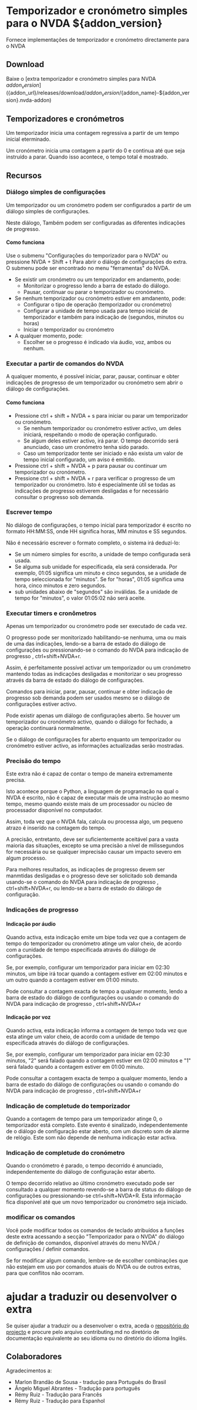 # Temporizador e cronómetro simples para o NVDA ${addon_version}

Fornece implementações de temporizador e cronómetro directamente para o NVDA

## Download

Baixe o [extra temporizador e cronómetro simples para NVDA ${addon_version}](${addon_url}/releases/download/${addon_version}/${addon_name}-${addon_version}.nvda-addon)

## Temporizadores e cronómetros

Um temporizador inicia uma contagem regressiva a partir de um tempo inicial eterminado.

Um cronómetro inicia uma contagem a partir do 0 e continua até que seja instruído a parar. Quando isso acontece, o tempo total é mostrado.

## Recursos

### Diálogo simples de configurações

Um temporizador ou um cronómetro podem ser configurados a partir de um diálogo simples de configurações.

Neste diálogo, Também podem ser configuradas as diferentes indicações de progresso.

#### Como funciona

Use o submenu  "Configurações do temporizador para o NVDA" ou pressione  NVDA + Shift + t Para abrir o diálogo de configurações do extra.
O submenu pode ser encontrado no menu "ferramentas" do NVDA.

* Se existir um cronómetro ou um temporizador em andamento, pode:
    * Monitorizar o progresso lendo a barra de estado do diálogo.
    * Pausar, continuar ou parar o temporizador ou cronómetro.
* Se nenhum temporizador ou cronómetro estiver em amdanento, pode:
    * Configurar o tipo de operação (temporizador ou cronómetro)
    * Configurar a unidade de tempo usada para tempo inicial de temporizador e também para indicação de (segundos, minutos ou horas)
    * Iniciar o temporizador ou cronómetro
* A qualquer momento, pode:
    * Escolher se o progresso é indicado via áudio, voz, ambos ou nenhum.

### Executar a partir de comandos do NVDA

A qualquer momento, é possível iniciar, parar, pausar, continuar e obter indicações de progresso     de um temporizador ou cronómetro sem abrir o diálogo de configurações.

#### Como funciona

* Pressione ctrl + shift + NVDA + s para iniciar ou parar um temporizador ou cronómetro.
    * Se nenhum temporizador ou cronómetro estiver activo, um deles iniciará, respeitando o modo de operação configurado.
    * Se algum deles estiver activo, irá parar. O tempo decorrido será anunciado, caso um cronómetro tenha sido parado.
    * Caso um temporizador tente ser iniciado e não exista um valor de tempo inicial configurado, um aviso é emitido.
* Pressione ctrl + shift + NVDA + p para pausar ou continuar um temporizador ou cronómetro.
* Pressione ctrl + shift + NVDA + r para verificar o progresso de um temporizador ou cronómetro. Isto é especialmente útil se todas as indicações de progresso estiverem desligadas e for necessário consultar o progresso sob demanda.

### Escrever tempo

No diálogo de configurações, o tempo inicial para temporizador é escrito no formato HH:MM:SS, onde HH significa horas, MM minutos e SS segundos.

Não é necessário escrever o formato completo, o sistema irá deduzí-lo:

* Se um número simples for escrito, a unidade de tempo configurada será usada.
* Se alguma sub unidade for especificada, ela será considerada. Por exemplo, 01:05 significa um minuto  e cinco segundos, se a unidade de tempo seleccionada for "minutos".
Se for "horas", 01:05 significa uma hora, cinco minutos e zero segundos.
* sub unidades abaixo de "segundos" são inválidas. Se a unidade de tempo for "minutos", o valor 01:05:02 não será aceite.

### Executar timers e cronômetros

Apenas um temporizador ou cronómetro pode ser executado de cada vez.

O progresso pode ser monitorizado habilitando-se nenhuma, uma ou mais de uma das indicações, lendo-se a barra de estado do diálogo de configurações ou pressionando-se o comando do NVDA para indicação de progresso , ctrl+shift+NVDA+r.

Assim, é perfeitamente possível activar um temporizador ou um cronómetro mantendo todas as indicações desligadas e monitorizar o seu progresso através da barra de estado do diálogo de configurações.

Comandos para iniciar, parar, pausar, continuar e obter indicação de progresso sob demanda podem ser usados mesmo se o diálogo de configurações estiver activo.

Pode existir apenas um diálogo de configurações aberto. Se houver um temporizador ou cronómetro activo, quando o diálogo for fechado, a operação continuará normalmente.

Se o diálogo de configurações for aberto enquanto um temporizador ou cronómetro estiver activo, as informações actualizadas serão mostradas.

### Precisão do tempo

Este extra não é capaz de contar o tempo de maneira extremamente precisa.

Isto acontece porque o Python, a linguagem de programação na qual o NVDA é escrito, não é capaz de executar mais de uma instrução ao mesmo tempo, mesmo quando existe mais de um processador ou núcleo de processador disponível no computador.

Assim, toda vez que o NVDA fala, calcula ou processa algo, um pequeno atrazo é inserido na contagem do tempo.

A precisão, entretanto, deve ser suficientemente aceitável para a vasta maioria das situações, excepto se uma precisão a nível de milissegundos for necessária ou se qualquer imprecisão causar um impacto severo em algum processo.

Para melhores resultados, as indicações de progresso devem ser manmtidas desligadas e o progresso deve ser solicitado sob demanda usando-se o comando do NVDA para indicação de progresso , ctrl+shift+NVDA+r, ou lendo-se a barra de estado do diálogo de configuração.

### Indicações de progresso

#### Indicação por áudio

Quando activa, esta indicação emite um bipe toda vez que a contagem de tempo do temporizador ou cronómetro atinge um valor cheio, de acordo com a cunidade de tempo especificada através do diálogo de configurações. 

Se, por exemplo, configurar um temporizador para iniciar em 02:30 minutos, um bipe irá tocar quando a contagem estiver em 02:00 minutos e um outro quando a contagem estiver em 01:00 minuto.

Pode consultar a contagem exacta de tempo a qualquer momento, lendo a barra de estado do diálogo de configurações ou usando o comando do NVDA para indicação de progresso , ctrl+shift+NVDA+r

#### Indicação por voz

Quando activa, esta indicação  informa a contagem de tempo toda vez que esta atinge um valor cheio, de acordo com a unidade de tempo especificada através do diálogo de configurações. 

Se, por exemplo, configurar um temporizador para iniciar em 02:30 minutos, "2" será falado quando a contagem estiver em 02:00 minutos e "1" será falado quando a contagem estiver em 01:00 minuto.

Pode consultar a contagem exacta de tempo a qualquer momento, lendo a barra de estado do diálogo de configurações ou usando o comando do NVDA para indicação de progresso , ctrl+shift+NVDA+r

### Indicação de completude do temporizador

Quando a contagem de tempo para um temporizador atinge 0, o temporizador está completo. Este evento é sinalizado, independentemente de o diálogo de configuração estar aberto, com um discreto som de alarme de relógio. Este som não depende de nenhuma indicação estar activa.

### Indicação de completude do cronómetro

Quando o cronómetro é parado, o tempo decorrido é anunciado, independentemente do diálogo de configuração estar aberto.

O tempo decorrido relativo ao último cronómetro executado pode ser consultado a qualquer momento revendo-se a barra de status do diálogo de configurações ou pressionando-se ctrl+shift+NVDA+R. Esta informação fica disponível até que um novo temporizador ou cronómetro seja iniciado.

### modificar os comandos

Você pode modificar todos os comandos de teclado atribuídos a funções deste extra acessando a secção "Temporizador para o NVDA" do diálogo de definição de comandos, disponível através do menu NVDA / configurações / definir comandos.

Se for modificar algum comando, lembre-se de escolher combinações que não estejam em uso por comandos atuais do NVDA ou de outros extras, para que conflitos não ocorram.

# ajudar a traduzir ou desenvolver o extra

Se quiser ajudar a traduzir ou a desenvolver o extra, aceda o [repositório do projecto](${addon_url}) e procure pelo arquivo contributing.md no diretório de documentação equivalente ao seu idioma ou no diretório do idioma Inglês.

## Colaboradores

Agradecimentos a:

* Marlon Brandão de Sousa - tradução para Português do Brasil
* Ângelo Miguel Abrantes - Tradução para português
* Rémy Ruiz - Tradução para Francês
* Rémy Ruiz - Tradução para Espanhol
